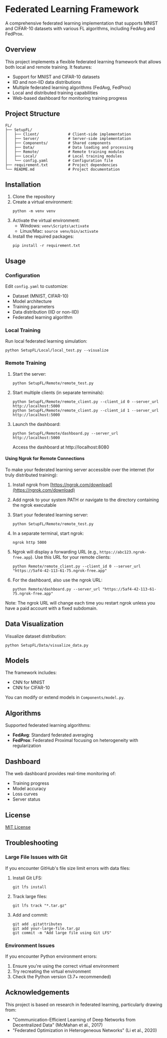 # Federated Learning Framework

A comprehensive federated learning implementation that supports MNIST and CIFAR-10 datasets with various FL algorithms, including FedAvg and FedProx.

## Overview

This project implements a flexible federated learning framework that allows both local and remote training. It features:

- Support for MNIST and CIFAR-10 datasets
- IID and non-IID data distributions
- Multiple federated learning algorithms (FedAvg, FedProx)
- Local and distributed training capabilities
- Web-based dashboard for monitoring training progress

## Project Structure

```
FL/
├── SetupFL/
│   ├── Client/             # Client-side implementation
│   ├── Server/             # Server-side implementation
│   ├── Components/         # Shared components
│   ├── Data/               # Data loading and processing
│   ├── Remote/             # Remote training modules
│   ├── Local/              # Local training modules
│   └── config.yaml         # Configuration file
├── requirement.txt         # Project dependencies
└── README.md               # Project documentation
```

## Installation

1. Clone the repository
2. Create a virtual environment:
   ```
   python -m venv venv
   ```
3. Activate the virtual environment:
   - Windows: `venv\Scripts\activate`
   - Linux/Mac: `source venv/bin/activate`
4. Install the required packages:
   ```
   pip install -r requirement.txt
   ```

## Usage

### Configuration

Edit `config.yaml` to customize:
- Dataset (MNIST, CIFAR-10)
- Model architecture
- Training parameters
- Data distribution (IID or non-IID)
- Federated learning algorithm

### Local Training

Run local federated learning simulation:

```
python SetupFL/Local/local_test.py --visualize
```

### Remote Training

1. Start the server:
   ```
   python SetupFL/Remote/remote_test.py
   ```

2. Start multiple clients (in separate terminals):
   ```
   python SetupFL/Remote/remote_client.py --client_id 0 --server_url http://localhost:5000
   python SetupFL/Remote/remote_client.py --client_id 1 --server_url http://localhost:5000
   ```

3. Launch the dashboard:
   ```
   python SetupFL/Remote/dashboard.py --server_url http://localhost:5000
   ```
   Access the dashboard at http://localhost:8080

#### Using Ngrok for Remote Connections

To make your federated learning server accessible over the internet (for truly distributed training):

1. Install ngrok from [https://ngrok.com/download](https://ngrok.com/download)

2. Add ngrok to your system PATH or navigate to the directory containing the ngrok executable

3. Start your federated learning server:
   ```
   python SetupFL/Remote/remote_test.py
   ```

4. In a separate terminal, start ngrok:
   ```
   ngrok http 5000
   ```

5. Ngrok will display a forwarding URL (e.g., `https://abc123.ngrok-free.app`). Use this URL for your remote clients:
   ```
   python Remote/remote_client.py --client_id 0 --server_url "https://5af4-42-113-61-75.ngrok-free.app"
   ```

6. For the dashboard, also use the ngrok URL:
   ```
   python Remote/dashboard.py --server_url "https://5af4-42-113-61-75.ngrok-free.app"
   ```

Note: The ngrok URL will change each time you restart ngrok unless you have a paid account with a fixed subdomain.

## Data Visualization

Visualize dataset distribution:

```
python SetupFL/Data/visualize_data.py
```

## Models

The framework includes:
- CNN for MNIST
- CNN for CIFAR-10

You can modify or extend models in `Components/model.py`.

## Algorithms

Supported federated learning algorithms:
- **FedAvg**: Standard federated averaging
- **FedProx**: Federated Proximal focusing on heterogeneity with regularization

## Dashboard

The web dashboard provides real-time monitoring of:
- Training progress
- Model accuracy
- Loss curves
- Server status

## License

[MIT License](https://opensource.org/licenses/MIT)

## Troubleshooting

### Large File Issues with Git

If you encounter GitHub's file size limit errors with data files:

1. Install Git LFS:
   ```
   git lfs install
   ```

2. Track large files:
   ```
   git lfs track "*.tar.gz"
   ```

3. Add and commit:
   ```
   git add .gitattributes
   git add your-large-file.tar.gz
   git commit -m "Add large file using Git LFS"
   ```

### Environment Issues

If you encounter Python environment errors:
1. Ensure you're using the correct virtual environment
2. Try recreating the virtual environment
3. Check the Python version (3.7+ recommended)

## Acknowledgements

This project is based on research in federated learning, particularly drawing from:
- "Communication-Efficient Learning of Deep Networks from Decentralized Data" (McMahan et al., 2017)
- "Federated Optimization in Heterogeneous Networks" (Li et al., 2020)